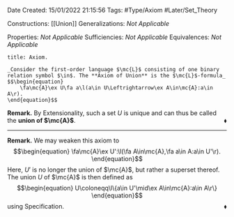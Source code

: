 <div class="topSpace"></div>

Date Created: 15/01/2022 21:15:56
Tags: #Type/Axiom #Later/Set_Theory

Constructions: [[Union]]
Generalizations: _Not Applicable_

Properties: _Not Applicable_
Sufficiencies: _Not Applicable_
Equivalences: _Not Applicable_

``` ad-Axiom
title: Axiom.

_Consider the first-order language $\mc{L}$ consisting of one binary relation symbol $\in$. The **Axiom of Union** is the $\mc{L}$-formula_
$$\begin{equation}
    \fa\mc{A}\ex U\fa a\l(a\in U\Leftrightarrow\ex A\in\mc{A}:a\in A\r).
\end{equation}$$

```

**Remark.** By Extensionality, such a set $U$ is unique and can thus be called the **union of $\mc{A}$**.<span style="float:right;">$\blacklozenge$</span>

---

**Remark.** We may weaken this axiom to
$$\begin{equation}
    \fa\mc{A}\ex U':\l(\fa A\in\mc{A},\fa a\in A:a\in U'\r).
\end{equation}$$
Here, $U'$ is no longer the union of $\mc{A}$, but rather a superset thereof. The union $U$ of $\mc{A}$ is then defined as
$$\begin{equation}
    U\coloneqq\l\{a\in U'\mid\ex A\in\mc{A}:a\in A\r\}
\end{equation}$$
using Specification.<span style="float:right;">$\blacklozenge$</span>
